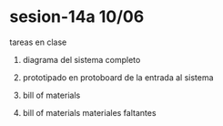 # sesion-14a 10/06

tareas en clase

1. diagrama del sistema completo
2. prototipado en protoboard de la entrada al sistema
3. bill of materials 
  

4. bill of materials materiales faltantes
